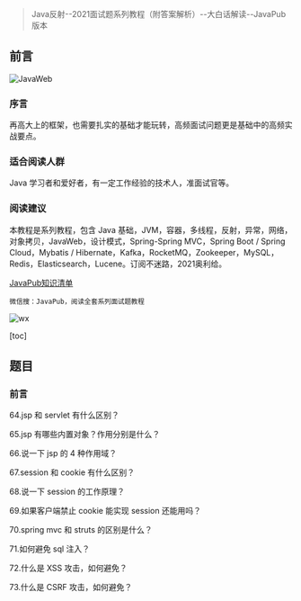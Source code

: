 > Java反射--2021面试题系列教程（附答案解析）--大白话解读--JavaPub版本


## 前言

![JavaWeb]()

### 序言

再高大上的框架，也需要扎实的基础才能玩转，高频面试问题更是基础中的高频实战要点。

### 适合阅读人群

Java 学习者和爱好者，有一定工作经验的技术人，准面试官等。

### 阅读建议

本教程是系列教程，包含 Java 基础，JVM，容器，多线程，反射，异常，网络，对象拷贝，JavaWeb，设计模式，Spring-Spring MVC，Spring Boot / Spring Cloud，Mybatis / Hibernate，Kafka，RocketMQ，Zookeeper，MySQL，Redis，Elasticsearch，Lucene。订阅不迷路，2021奥利给。



[JavaPub知识清单](https://mp.weixin.qq.com/s/selkBT2ilq0KdA9KjO7ZLA)



`微信搜：JavaPub，阅读全套系列面试题教程`



![wx](https://img-blog.csdnimg.cn/20210126205030521.jpg)



[toc]





## 题目
### 前言

64.jsp 和 servlet 有什么区别？

65.jsp 有哪些内置对象？作用分别是什么？

66.说一下 jsp 的 4 种作用域？

67.session 和 cookie 有什么区别？

68.说一下 session 的工作原理？

69.如果客户端禁止 cookie 能实现 session 还能用吗？

70.spring mvc 和 struts 的区别是什么？

71.如何避免 sql 注入？

72.什么是 XSS 攻击，如何避免？

73.什么是 CSRF 攻击，如何避免？